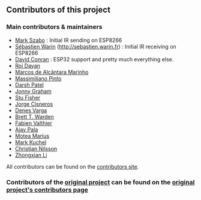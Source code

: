 ## Contributors of this project
### Main contributors & maintainers
- [Mark Szabo](https://github.com/markszabo/) : Initial IR sending on ESP8266
- [Sébastien Warin](https://github.com/sebastienwarin/) (http://sebastien.warin.fr) : Initial IR receiving on ESP8266
- [David Conran](https://github.com/crankyoldgit/) : ESP32 support and pretty much everything else.
- [Roi Dayan](https://github.com/roidayan/)
- [Marcos de Alcântara Marinho](https://github.com/marcosamarinho/)
- [Massimiliano Pinto](https://github.com/pintomax/)
- [Darsh Patel](https://github.com/darshkpatel/)
- [Jonny Graham](https://github.com/jonnygraham/)
- [Stu Fisher](https://github.com/stufisher/)
- [Jorge Cisneros](https://github.com/jorgecis/)
- [Denes Varga](https://github.com/denxhun/)
- [Brett T. Warden](https://github.com/bwarden/)
- [Fabien Valthier](https://github.com/hcoohb)
- [Ajay Pala](https://github.com/ajaypala/)
- [Motea Marius](https://github.com/mariusmotea)
- [Mark Kuchel](https://github.com/kuchel77)
- [Christian Nilsson](https://github.com/NiKiZe)
- [Zhongxian Li](https://github.com/siriuslzx)

All contributors can be found on the [contributors site](https://github.com/crankyoldgit/IRremoteESP8266/graphs/contributors).

### Contributors of the [original project](https://github.com/z3t0/Arduino-IRremote) can be found on the [original project's contributors page](https://github.com/z3t0/Arduino-IRremote/blob/master/Contributors.md)
